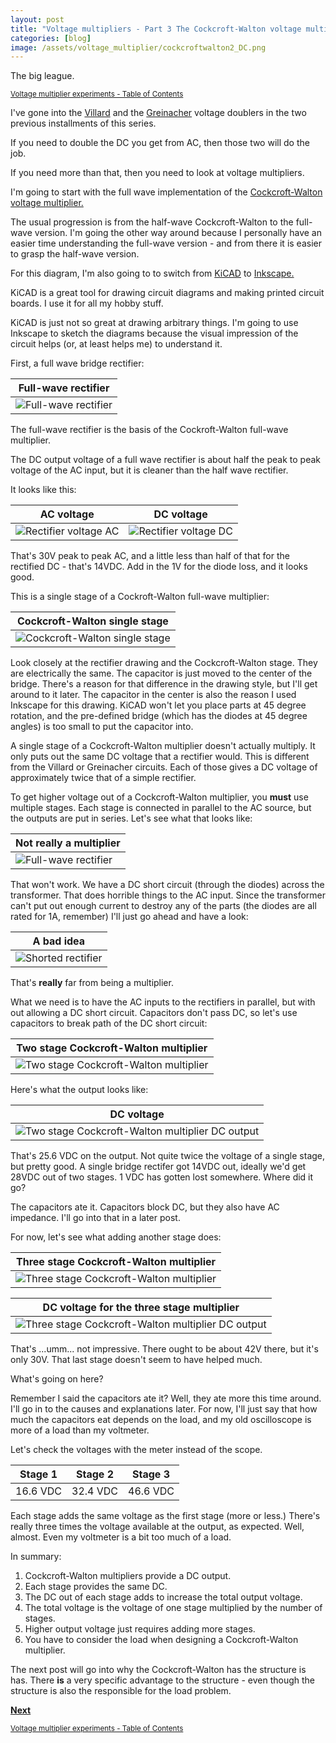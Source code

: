 ```yaml
---
layout: post
title: "Voltage multipliers - Part 3 The Cockcroft-Walton voltage multiplier"
categories: [blog]
image: /assets/voltage_multiplier/cockcroftwalton2_DC.png
--- 
```


The big league.

<sub>[Voltage multiplier experiments - Table of Contents](2-voltagemultiplier-toc)</sub>

I've gone into the [Villard](diode-capacitors-volts-pt1) and the [Greinacher](diode-capacitors-volts-pt2) voltage doublers in the two previous installments of this series.

If you need to double the DC you get from AC, then those two will do the job.

If you need more than that, then you need to look at voltage multipliers.

I'm going to start with the full wave implementation of the [Cockcroft-Walton voltage multiplier.](https://en.wikipedia.org/wiki/Cockcroft%E2%80%93Walton_generator)

The usual progression is from the half-wave Cockcroft-Walton to the full-wave version.  I'm going the other way around because I personally have an easier time understanding the full-wave version - and from there it is easier to grasp the half-wave version.

For this diagram, I'm also going to to switch from [KiCAD](http://kicad-pcb.org/) to [Inkscape.](https://inkscape.org/)  

KiCAD is a great tool for drawing circuit diagrams and making printed circuit boards.  I use it for all my hobby stuff.

KiCAD is just not so great at drawing arbitrary things.  I'm going to use Inkscape to sketch the diagrams because the visual impression of the circuit helps (or, at least helps me) to understand it.


First, a full wave bridge rectifier:

|Full-wave rectifier|
|-------------------|
|![Full-wave rectifier](/assets/voltage_multiplier/fullwaverectifier.png)|

The full-wave rectifier is the basis of the Cockroft-Walton full-wave multiplier.

The DC output voltage of a full wave rectifier is about half the peak to peak voltage of the AC input, but it is cleaner than the half wave rectifier.

It looks like this:

|AC voltage|DC voltage|
|----------|----------|
|![Rectifier voltage AC](/assets/voltage_multiplier/fullwaverectifier_AC.png)|![Rectifier voltage DC](/assets/voltage_multiplier/fullwaverectifier_DC.png)|

That's 30V peak to peak AC, and a little less than half of that for the rectified DC - that's 14VDC.  Add in the 1V for the diode loss, and it looks good.

This is a single stage of a Cockroft-Walton full-wave multiplier:

|Cockcroft-Walton single stage|
|-------------------|
|![Cockcroft-Walton single stage](/assets/voltage_multiplier/cockcroftwalton1.png)|

Look closely at the rectifier drawing and the Cockcroft-Walton stage.  They are electrically the same.  The capacitor is just moved to the center of the bridge.  There's a reason for that difference in the drawing style, but I'll get around to it later.  The capacitor in the center is also the reason I used Inkscape for this drawing.  KiCAD won't let you place parts at 45 degree rotation, and the pre-defined bridge (which has the diodes at 45 degree angles) is too small to put the capacitor into.

A single stage of a Cockcroft-Walton multiplier doesn't actually multiply.  It only puts out the same DC voltage that a rectifier would.  This is different from the Villard or Greinacher circuits.  Each of those gives a DC voltage of approximately twice that of a simple rectifier.

To get higher voltage out of a Cockcroft-Walton multiplier, you **must** use multiple stages.  Each stage is connected in parallel to the AC source, but the outputs are put in series.  Let's see what that looks like:

|Not really a multiplier|
|-----------------------|
|![Full-wave rectifier](/assets/voltage_multiplier/notamultiplier.png)|

That won't work.  We have a DC short circuit (through the diodes) across the transformer.  That does horrible things to the AC input.  Since the transformer can't put out enough current to destroy any of the parts (the diodes are all rated for 1A, remember) I'll just go ahead and have a look:

|A bad idea|
|-----------------------|
|![Shorted rectifier](/assets/voltage_multiplier/badidea.png)|

That's **really** far from being a multiplier.

What we need is to have the AC inputs to the rectifiers in parallel, but with out allowing a DC short circuit.  Capacitors don't pass DC, so let's use capacitors to break path of the DC short circuit:

|Two stage Cockcroft-Walton multiplier|
|-------------------------------------|
|![Two stage Cockcroft-Walton multiplier](/assets/voltage_multiplier/cockcroftwalton2.png)|

Here's what the output looks like:

|DC voltage|
|----------|
|![Two stage Cockcroft-Walton multiplier DC output](/assets/voltage_multiplier/cockcroftwalton2_DC.png)|

That's 25.6 VDC on the output.  Not quite twice the voltage of a single stage, but pretty good.  A single bridge rectifer got 14VDC out, ideally we'd get 28VDC out of two stages.  1 VDC has gotten lost somewhere.  Where did it go?

The capacitors ate it.  Capacitors block DC, but they also have AC impedance.  I'll go into that in a later post.

For now, let's see what adding another stage does:

|Three stage Cockcroft-Walton multiplier|
|-------------------------------------|
|![Three stage Cockcroft-Walton multiplier](/assets/voltage_multiplier/cockcroftwalton3.png)|

|DC voltage for the three stage multiplier|
|----------|
|![Three stage Cockcroft-Walton multiplier DC output](/assets/voltage_multiplier/cockcroftwalton3_DC.png)|

That's ...umm... not impressive.  There ought to be about 42V there, but it's only 30V.  That last stage doesn't seem to have helped much.

What's going on here?

Remember I said the capacitors ate it?  Well, they ate more this time around.  I'll go in to the causes and explanations later.  For now, I'll just say that how much the capacitors eat depends on the load, and my old oscilloscope is more of a load than my voltmeter.

Let's check the voltages with the meter instead of the scope.

|Stage 1|Stage 2|Stage 3|
|-------|-------|-------|
|16.6 VDC|32.4 VDC|46.6 VDC|

Each stage adds the same voltage as the first stage (more or less.)  There's really three times the voltage available at the output, as expected. Well, almost.  Even my voltmeter is a bit too much of a load.

In summary:

1.  Cockcroft-Walton multipliers provide a DC output.
2.  Each stage provides the same DC.
3.  The DC out of each stage adds to increase the total output voltage.
4.  The total voltage is the voltage of one stage multiplied by the number of stages.
5.  Higher output voltage just requires adding more stages. 
6.  You have to consider the load when designing a Cockcroft-Walton multiplier.

The next post will go into why the Cockcroft-Walton has the structure is has.  There **is** a very specific advantage to the structure - even though the structure is also the responsible for the load problem.

[**Next**](diode-capacitors-volts-pt4)

<sub>[Voltage multiplier experiments - Table of Contents](2-voltagemultiplier-toc)</sub>
